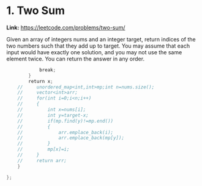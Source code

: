 # 1. Two Sum

**Link:** https://leetcode.com/problems/two-sum/

Given an array of integers nums and an integer target, return indices of the two numbers such that they add up to target. You may assume that each input would have exactly one solution, and you may not use the same element twice. You can return the answer in any order.

```cpp
            break;
        }
        return x;
    //     unordered_map<int,int>mp;int n=nums.size();
    //     vector<int>arr;
    //     for(int i=0;i<n;i++)
    //     {
    //         int x=nums[i];
    //         int y=target-x;
    //         if(mp.find(y)!=mp.end())
    //         {
    //             arr.emplace_back(i);
    //             arr.emplace_back(mp[y]);
    //         }
    //         mp[x]=i;
    //     }
    //     return arr;
    }

};
```
